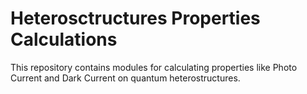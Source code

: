 # Heterosctructures Properties Calculations

This repository contains modules for calculating properties like Photo Current 
and Dark Current on quantum heterostructures.